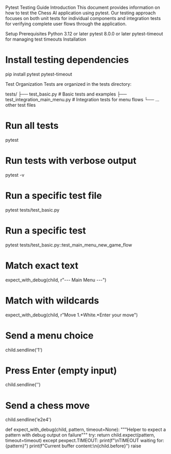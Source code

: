 Pytest Testing Guide
Introduction
This document provides information on how to test the Chess AI application using pytest. Our testing approach focuses on both unit tests for individual components and integration tests for verifying complete user flows through the application.

Setup
Prerequisites
Python 3.12 or later
pytest 8.0.0 or later
pytest-timeout for managing test timeouts
Installation
# Install testing dependencies
pip install pytest pytest-timeout

Test Organization
Tests are organized in the tests directory:


tests/
├── test_basic.py              # Basic tests and examples
├── test_integration_main_menu.py  # Integration tests for menu flows
└── ... other test files


# Run all tests
pytest

# Run tests with verbose output
pytest -v

# Run a specific test file
pytest tests/test_basic.py

# Run a specific test
pytest tests/test_basic.py::test_main_menu_new_game_flow

# Match exact text
expect_with_debug(child, r"--- Main Menu ---")

# Match with wildcards
expect_with_debug(child, r"Move 1.*White.*Enter your move")

# Send a menu choice
child.sendline('1')

# Press Enter (empty input)
child.sendline('')

# Send a chess move
child.sendline('e2e4')

def expect_with_debug(child, pattern, timeout=None):
    """Helper to expect a pattern with debug output on failure"""
    try:
        return child.expect(pattern, timeout=timeout)
    except pexpect.TIMEOUT:
        print(f"\nTIMEOUT waiting for: {pattern}")
        print(f"Current buffer content:\n{child.before}")
        raise